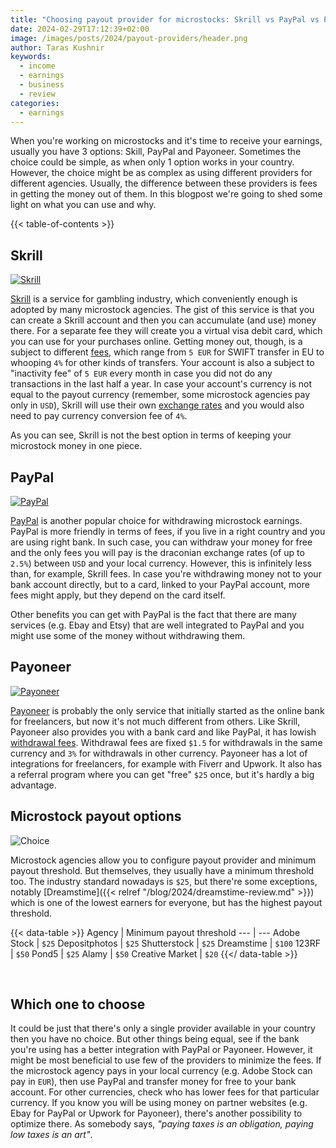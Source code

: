 ```yaml
---
title: "Choosing payout provider for microstocks: Skrill vs PayPal vs Payoneer"
date: 2024-02-29T17:12:39+02:00
image: /images/posts/2024/payout-providers/header.png
author: Taras Kushnir
keywords:
  - income
  - earnings
  - business
  - review
categories:
  - earnings
---
```


When you're working on microstocks and it's time to receive your earnings, usually you have 3 options: Skill, PayPal and Payoneer. Sometimes the choice could be simple, as when only 1 option works in your country. However, the choice might be as complex as using different providers for different agencies. Usually, the difference between these providers is fees in getting the money out of them. In this blogpost we're going to shed some light on what you can use and why.

{{< table-of-contents >}}

## Skrill

[![Skrill](/images/posts/2024/payout-providers/skrill.jpg)](https://www.skrill.com/)

[Skrill](https://www.skrill.com/) is a service for gambling industry, which conveniently enough is adopted by many microstock agencies. The gist of this service is that you can create a Skrill account and then you can accumulate (and use) money there. For a separate fee they will create you a virtual visa debit card, which you can use for your purchases online. Getting money out, though, is a subject to different [fees](https://www.skrill.com/en/siteinformation/fees/#withdraw), which range from `5 EUR` for SWIFT transfer in EU to whooping `4%` for other kinds of transfers. Your account is also a subject to "inactivity fee" of `5 EUR` every month in case you did not do any transactions in the last half a year. In case your account's currency is not equal to the payout currency (remember, some microstock agencies pay only in `USD`), Skrill will use their own [exchange rates](https://www.skrill.com/en/currency-converter/) and you would also need to pay currency conversion fee of `4%`.

As you can see, Skrill is not the best option in terms of keeping your microstock money in one piece.

## PayPal

[![PayPal](/images/posts/2024/payout-providers/paypal.jpg)](https://www.paypal.com/)

[PayPal](https://www.paypal.com/) is another popular choice for withdrawing microstock earnings. PayPal is more friendly in terms of fees, if you live in a right country and you are using right bank. In such case, you can withdraw your money for free and the only fees you will pay is the draconian exchange rates (of up to `2.5%`) between `USD` and your local currency. However, this is infinitely less than, for example, Skrill fees. In case you're withdrawing money not to your bank account directly, but to a card, linked to your PayPal account, more fees might apply, but they depend on the card itself.

Other benefits you can get with PayPal is the fact that there are many services (e.g. Ebay and Etsy) that are well integrated to PayPal and you might use some of the money without withdrawing them.

## Payoneer

[![Payoneer](/images/posts/2024/payout-providers/payoneer.jpg)](https://www.payoneer.com/)

[Payoneer](https://www.payoneer.com/) is probably the only service that initially started as the online bank for freelancers, but now it's not much different from others. Like Skrill, Payoneer also provides you with a bank card and like PayPal, it has lowish [withdrawal fees](https://www.payoneer.com/about/pricing/). Withdrawal fees are fixed `$1.5` for withdrawals in the same currency and `3%` for withdrawals in other currency. Payoneer has a lot of integrations for freelancers, for example with Fiverr and Upwork. It also has a referral program where you can get "free" `$25` once, but it's hardly a big advantage.

## Microstock payout options

![Choice](/images/posts/2024/payout-providers/select-payment-method.png "Shutterstock interface to select a payment provider")

Microstock agencies allow you to configure payout provider and minimum payout threshold. But themselves, they usually have a minimum threshold too. The industry standard nowadays is `$25`, but there're some exceptions, notably [Dreamstime]({{< relref "/blog/2024/dreamstime-review.md" >}}) which is one of the lowest earners for everyone, but has the highest payout threshold.

{{< data-table >}}
Agency | Minimum payout threshold
--- | ---
Adobe Stock | `$25`
Depositphotos | `$25`
Shutterstock | `$25`
Dreamstime | `$100`
123RF | `$50`
Pond5 | `$25`
Alamy | `$50`
Creative Market | `$20`
{{</ data-table >}}

<br />

## Which one to choose

It could be just that there's only a single provider available in your country then you have no choice. But other things being equal, see if the bank you're using has a better integration with PayPal or Payoneer. However, it might be most beneficial to use few of the providers to minimize the fees. If the microstock agency pays in your local currency (e.g. Adobe Stock can pay in `EUR`), then use PayPal and transfer money for free to your bank account. For other currencies, check who has lower fees for that particular currency. If you know you will be using money on partner websites (e.g. Ebay for PayPal or Upwork for Payoneer), there's another possibility to optimize there. As somebody says, _"paying taxes is an obligation, paying low taxes is an art"_.